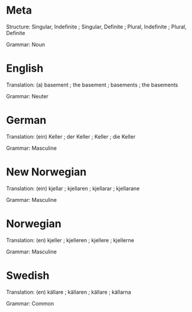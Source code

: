 Meta
====

Structure: Singular, Indefinite ; Singular, Definite ; Plural, Indefinite ; Plural, Definite

Grammar:   Noun



English
=======

Translation: (a) basement ; the basement ; basements ; the basements

Grammar:     Neuter



German
======

Translation: (ein) Keller ; der Keller ; Keller ; die Keller

Grammar:     Masculine



New Norwegian
=============

Translation: (ein) kjellar ; kjellaren ; kjellarar ; kjellarane

Grammar:     Masculine



Norwegian
=========

Translation: (en) kjeller ; kjelleren ; kjellere ; kjellerne

Grammar:     Masculine



Swedish
=======

Translation: (en) källare ; källaren ; källare ; källarna

Grammar:     Common
